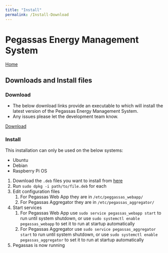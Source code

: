 ```yaml
---
title: "Install"
permalink: /Install-Download
---
```


# Pegassas Energy Management System

[Home](https://m30819-2020.github.io/cw-code-t1)

## Downloads and Install files

### Download

- The below download links provide an executable to which will install the latest version of the Pegassas Energy Management System.
- Any issues please let the development team know.

[Download](https://github.com/M30819-2020/cw-code-t1/releases)

### Install

This installation can only be used on the below systems:

- Ubuntu
- Debian
- Raspberry Pi OS

1. Download the `.deb` files you want to install from [here](https://github.com/M30819-2020/cw-code-t1/releases)
2. Run `sudo dpkg -i path/to/file.deb` for each
3. Edit configuration files
   1. For Pegassas Web App they are in `/etc/peggassas_webapp/`
   2. For Pegassas Aggregator they are in `/etc/pegassas_aggregator/`
4. Start services
   1. For Pegassas Web App use `sudo service pegassas_webapp start` to run until system shutdown, or use `sudo systemctl enable pegassas_webapp` to set it to run at startup automatically
   2. For Pegassas Aggregator use `sudo service pegassas_aggregator start` to run until system shutdown, or use `sudo systemctl enable pegassas_aggregator` to set it to run at startup automatically
5. Pegassas is now running

